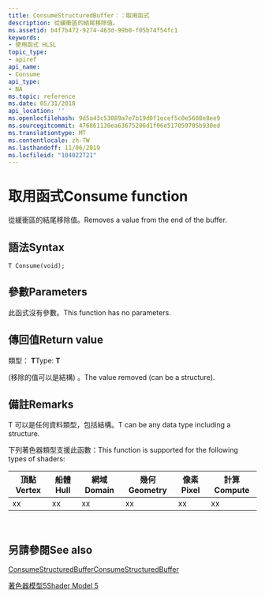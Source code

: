 ```yaml
---
title: ConsumeStructuredBuffer：：取用函式
description: 從緩衝區的結尾移除值。
ms.assetid: b4f7b472-9274-463d-99b0-f05b74f54fc1
keywords:
- 使用函式 HLSL
topic_type:
- apiref
api_name:
- Consume
api_type:
- NA
ms.topic: reference
ms.date: 05/31/2018
api_location: ''
ms.openlocfilehash: 9d5a43c53089a7e7b19d0f1ecef5c0e5608e8ee9
ms.sourcegitcommit: 476861130ea63675206d1f06e517059705b930ed
ms.translationtype: MT
ms.contentlocale: zh-TW
ms.lasthandoff: 11/06/2019
ms.locfileid: "104022721"
---
```

# <a name="consume-function"></a><span data-ttu-id="f0e2b-104">取用函式</span><span class="sxs-lookup"><span data-stu-id="f0e2b-104">Consume function</span></span>

<span data-ttu-id="f0e2b-105">從緩衝區的結尾移除值。</span><span class="sxs-lookup"><span data-stu-id="f0e2b-105">Removes a value from the end of the buffer.</span></span>

## <a name="syntax"></a><span data-ttu-id="f0e2b-106">語法</span><span class="sxs-lookup"><span data-stu-id="f0e2b-106">Syntax</span></span>

``` syntax
T Consume(void);
```

## <a name="parameters"></a><span data-ttu-id="f0e2b-107">參數</span><span class="sxs-lookup"><span data-stu-id="f0e2b-107">Parameters</span></span>

<span data-ttu-id="f0e2b-108">此函式沒有參數。</span><span class="sxs-lookup"><span data-stu-id="f0e2b-108">This function has no parameters.</span></span>

## <a name="return-value"></a><span data-ttu-id="f0e2b-109">傳回值</span><span class="sxs-lookup"><span data-stu-id="f0e2b-109">Return value</span></span>

<span data-ttu-id="f0e2b-110">類型： **T**</span><span class="sxs-lookup"><span data-stu-id="f0e2b-110">Type: **T**</span></span>

<span data-ttu-id="f0e2b-111"> (移除的值可以是結構) 。</span><span class="sxs-lookup"><span data-stu-id="f0e2b-111">The value removed (can be a structure).</span></span>

## <a name="remarks"></a><span data-ttu-id="f0e2b-112">備註</span><span class="sxs-lookup"><span data-stu-id="f0e2b-112">Remarks</span></span>

<span data-ttu-id="f0e2b-113">T 可以是任何資料類型，包括結構。</span><span class="sxs-lookup"><span data-stu-id="f0e2b-113">T can be any data type including a structure.</span></span>

<span data-ttu-id="f0e2b-114">下列著色器類型支援此函數：</span><span class="sxs-lookup"><span data-stu-id="f0e2b-114">This function is supported for the following types of shaders:</span></span>



| <span data-ttu-id="f0e2b-115">頂點</span><span class="sxs-lookup"><span data-stu-id="f0e2b-115">Vertex</span></span> | <span data-ttu-id="f0e2b-116">船體</span><span class="sxs-lookup"><span data-stu-id="f0e2b-116">Hull</span></span> | <span data-ttu-id="f0e2b-117">網域</span><span class="sxs-lookup"><span data-stu-id="f0e2b-117">Domain</span></span> | <span data-ttu-id="f0e2b-118">幾何</span><span class="sxs-lookup"><span data-stu-id="f0e2b-118">Geometry</span></span> | <span data-ttu-id="f0e2b-119">像素</span><span class="sxs-lookup"><span data-stu-id="f0e2b-119">Pixel</span></span> | <span data-ttu-id="f0e2b-120">計算</span><span class="sxs-lookup"><span data-stu-id="f0e2b-120">Compute</span></span> |
|--------|------|--------|----------|-------|---------|
| <span data-ttu-id="f0e2b-121">x</span><span class="sxs-lookup"><span data-stu-id="f0e2b-121">x</span></span>      | <span data-ttu-id="f0e2b-122">x</span><span class="sxs-lookup"><span data-stu-id="f0e2b-122">x</span></span>    | <span data-ttu-id="f0e2b-123">x</span><span class="sxs-lookup"><span data-stu-id="f0e2b-123">x</span></span>      | <span data-ttu-id="f0e2b-124">x</span><span class="sxs-lookup"><span data-stu-id="f0e2b-124">x</span></span>        | <span data-ttu-id="f0e2b-125">x</span><span class="sxs-lookup"><span data-stu-id="f0e2b-125">x</span></span>     | <span data-ttu-id="f0e2b-126">x</span><span class="sxs-lookup"><span data-stu-id="f0e2b-126">x</span></span>       |



 

## <a name="see-also"></a><span data-ttu-id="f0e2b-127">另請參閱</span><span class="sxs-lookup"><span data-stu-id="f0e2b-127">See also</span></span>

<dl> <dt>

[<span data-ttu-id="f0e2b-128">ConsumeStructuredBuffer</span><span class="sxs-lookup"><span data-stu-id="f0e2b-128">ConsumeStructuredBuffer</span></span>](sm5-object-consumestructuredbuffer.md)
</dt> <dt>

[<span data-ttu-id="f0e2b-129">著色器模型5</span><span class="sxs-lookup"><span data-stu-id="f0e2b-129">Shader Model 5</span></span>](d3d11-graphics-reference-sm5.md)
</dt> </dl>

 

 




